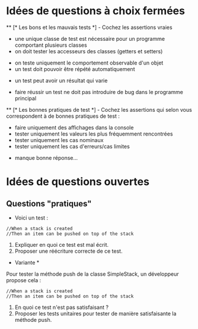 # Idées de questions à choix fermées

** [* Les bons et les mauvais tests *] - Cochez les assertions vraies
- une unique classe de test est nécessaire pour un programme comportant plusieurs classes
- on doit tester les accesseurs des classes (getters et setters)
+ on teste uniquement le comportement observable d'un objet
+ un test doit pouvoir être répété automatiquement
- un test peut avoir un résultat qui varie
+ faire réussir un test ne doit pas introduire de bug dans le programme principal

** [* Les bonnes pratiques de test *] - Cochez les assertions qui selon vous correspondent à de bonnes pratiques de test :
- faire uniquement des affichages dans la console
- tester uniquement les valeurs les plus fréquemment rencontrées
- tester uniquement les cas nominaux
- tester uniquement les cas d'erreurs/cas limites
+ manque bonne réponse...




# Idées de questions ouvertes

## Questions "pratiques"
* Voici un test :
```
//When a stack is created
//Then an item can be pushed on top of the stack
```
1. Expliquer en quoi ce test est mal écrit.
2. Proposer une réécriture correcte de ce test.

* Variante *

Pour tester la méthode push de la classe SimpleStack, un développeur propose cela :
```
//When a stack is created
//Then an item can be pushed on top of the stack
```
1. En quoi ce test n'est pas satisfaisant ?
2. Proposer les tests unitaires pour tester de manière satisfaisante la méthode push.